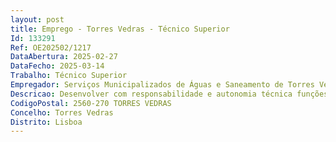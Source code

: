 ```yaml
--- 
layout: post
title: Emprego - Torres Vedras - Técnico Superior
Id: 133291
Ref: OE202502/1217
DataAbertura: 2025-02-27
DataFecho: 2025-03-14
Trabalho: Técnico Superior
Empregador: Serviços Municipalizados de Águas e Saneamento de Torres Vedras
Descricao: Desenvolver com responsabilidade e autonomia técnica funções consultivas, de estudo, planeamento, programação, avaliação e aplicação de métodos e processos de natureza técnica e ou científica, que fundamentam e preparam a decisão e elaborar pareceres e informações, no âmbito das atribuições do serviço.
CodigoPostal: 2560-270 TORRES VEDRAS
Concelho: Torres Vedras
Distrito: Lisboa
--- 
```

